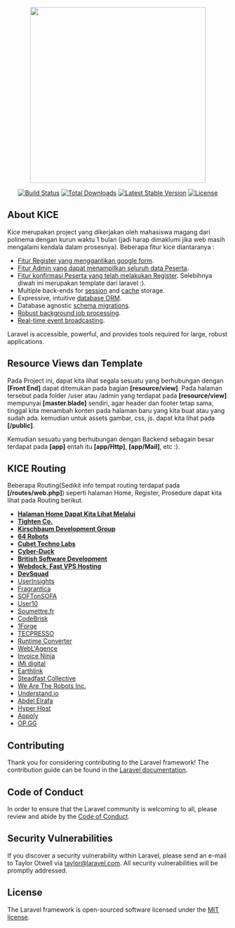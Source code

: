 <p align="center"><img src="https://kiceprogramme.com/img/user/core-img/logo.png" width="400"></p>

<p align="center">
<a href="https://travis-ci.org/laravel/framework"><img src="https://travis-ci.org/laravel/framework.svg" alt="Build Status"></a>
<a href="https://packagist.org/packages/laravel/framework"><img src="https://poser.pugx.org/laravel/framework/d/total.svg" alt="Total Downloads"></a>
<a href="https://packagist.org/packages/laravel/framework"><img src="https://poser.pugx.org/laravel/framework/v/stable.svg" alt="Latest Stable Version"></a>
<a href="https://packagist.org/packages/laravel/framework"><img src="https://poser.pugx.org/laravel/framework/license.svg" alt="License"></a>
</p>

## About KICE

Kice merupakan project yang dikerjakan oleh mahasiswa magang dari polinema dengan kurun waktu 1 bulan (jadi harap dimaklumi jika web masih mengalami kendala dalam prosesnya). Beberapa fitur kice diantaranya : 
- [Fitur Register yang menggantikan google form](https://kiceprogramme.com/en/joinus).
- [Fitur Admin yang dapat menampilkan seluruh data Peserta](https://kiceprogramme.com/admin).
- [Fitur konfirmasi Peserta yang telah melakukan Register](https://kiceprogramme.com/admin/data-tables).
Selebihnya diwah ini merupakan template dari laravel :).
- Multiple back-ends for [session](https://laravel.com/docs/session) and [cache](https://laravel.com/docs/cache) storage.
- Expressive, intuitive [database ORM](https://laravel.com/docs/eloquent).
- Database agnostic [schema migrations](https://laravel.com/docs/migrations).
- [Robust background job processing](https://laravel.com/docs/queues).
- [Real-time event broadcasting](https://laravel.com/docs/broadcasting).

Laravel is accessible, powerful, and provides tools required for large, robust applications.

## Resource Views dan Template

Pada Project ini, dapat kita lihat segala sesuatu yang berhubungan dengan **[Front End]** dapat ditemukan pada bagian **[resource/view]**. Pada halaman tersebut pada folder /user atau /admin yang terdapat pada **[resource/view]** mempunyai **[master.blade]** sendiri, agar header dan footer tetap sama, tinggal kita menambah konten pada halaman baru yang kita buat atau yang sudah ada. kemudian untuk assets gambar, css, js. dapat kita lihat pada **[/public]**. 

Kemudian sesuatu yang berhubungan dengan Backend sebagain besar terdapat pada **[app]** entah itu **[app/Http]**, **[app/Mail]**, etc :).

## KICE Routing

Beberapa Routing(Sedikit info tempat routing terdapat pada **[/routes/web.php]**) seperti halaman Home, Register, Prosedure dapat kita lihat pada Routing berikut.

- **[Halaman Home Dapat Kita Lihat Melalui ](https://vehikl.com/)**
- **[Tighten Co.](https://tighten.co)**
- **[Kirschbaum Development Group](https://kirschbaumdevelopment.com)**
- **[64 Robots](https://64robots.com)**
- **[Cubet Techno Labs](https://cubettech.com)**
- **[Cyber-Duck](https://cyber-duck.co.uk)**
- **[British Software Development](https://www.britishsoftware.co)**
- **[Webdock, Fast VPS Hosting](https://www.webdock.io/en)**
- **[DevSquad](https://devsquad.com)**
- [UserInsights](https://userinsights.com)
- [Fragrantica](https://www.fragrantica.com)
- [SOFTonSOFA](https://softonsofa.com/)
- [User10](https://user10.com)
- [Soumettre.fr](https://soumettre.fr/)
- [CodeBrisk](https://codebrisk.com)
- [1Forge](https://1forge.com)
- [TECPRESSO](https://tecpresso.co.jp/)
- [Runtime Converter](http://runtimeconverter.com/)
- [WebL'Agence](https://weblagence.com/)
- [Invoice Ninja](https://www.invoiceninja.com)
- [iMi digital](https://www.imi-digital.de/)
- [Earthlink](https://www.earthlink.ro/)
- [Steadfast Collective](https://steadfastcollective.com/)
- [We Are The Robots Inc.](https://watr.mx/)
- [Understand.io](https://www.understand.io/)
- [Abdel Elrafa](https://abdelelrafa.com)
- [Hyper Host](https://hyper.host)
- [Appoly](https://www.appoly.co.uk)
- [OP.GG](https://op.gg)

## Contributing

Thank you for considering contributing to the Laravel framework! The contribution guide can be found in the [Laravel documentation](https://laravel.com/docs/contributions).

## Code of Conduct

In order to ensure that the Laravel community is welcoming to all, please review and abide by the [Code of Conduct](https://laravel.com/docs/contributions#code-of-conduct).

## Security Vulnerabilities

If you discover a security vulnerability within Laravel, please send an e-mail to Taylor Otwell via [taylor@laravel.com](mailto:taylor@laravel.com). All security vulnerabilities will be promptly addressed.

## License

The Laravel framework is open-sourced software licensed under the [MIT license](https://opensource.org/licenses/MIT).
